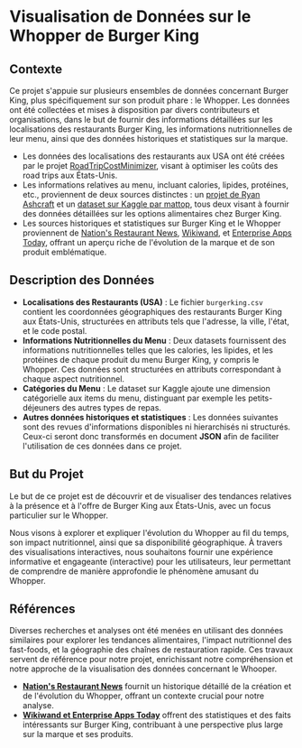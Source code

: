# Visualisation de Données sur le Whopper de Burger King

## Contexte

Ce projet s'appuie sur plusieurs ensembles de données concernant Burger King, plus spécifiquement sur son produit phare : le Whopper. Les données ont été collectées et mises à disposition par divers contributeurs et organisations, dans le but de fournir des informations détaillées sur les localisations des restaurants Burger King, les informations nutritionnelles de leur menu, ainsi que des données historiques et statistiques sur la marque.

- Les données des localisations des restaurants aux USA ont été créées par le projet [RoadTripCostMinimizer](https://github.com/tywin1104/RoadTripCostMinimizer), visant à optimiser les coûts des road trips aux États-Unis.
- Les informations relatives au menu, incluant calories, lipides, protéines, etc., proviennent de deux sources distinctes : un [projet de Ryan Ashcraft](https://github.com/ryanashcraft/restaurant-nutrition-data) et un [dataset sur Kaggle par mattop](https://www.kaggle.com/datasets/mattop/burger-king-menu-nutrition-data), tous deux visant à fournir des données détaillées sur les options alimentaires chez Burger King.
- Les sources historiques et statistiques sur Burger King et le Whopper proviennent de [Nation's Restaurant News](https://www.nrn.com/latest-headlines/history-burger-kings-whopper), [Wikiwand](https://www.wikiwand.com/en/Whopper), et [Enterprise Apps Today](https://www.enterpriseappstoday.com/stats/burger-king-statistics.html), offrant un aperçu riche de l'évolution de la marque et de son produit emblématique.

## Description des Données

- **Localisations des Restaurants (USA)** : Le fichier `burgerking.csv` contient les coordonnées géographiques des restaurants Burger King aux États-Unis, structurées en attributs tels que l'adresse, la ville, l'état, et le code postal.
- **Informations Nutritionnelles du Menu** : Deux datasets fournissent des informations nutritionnelles telles que les calories, les lipides, et les protéines de chaque produit du menu Burger King, y compris le Whopper. Ces données sont structurées en attributs correspondant à chaque aspect nutritionnel.
- **Catégories du Menu** : Le dataset sur Kaggle ajoute une dimension catégorielle aux items du menu, distinguant par exemple les petits-déjeuners des autres types de repas.
- **Autres données historiques et statistiques** : Les données suivantes sont des revues d'informations disponibles ni hierarchisés ni structurés. Ceux-ci seront donc transformés en document **JSON** afin de faciliter l'utilisation de ces données dans ce projet.

## But du Projet

Le but de ce projet est de découvrir et de visualiser des tendances relatives à la présence et à l'offre de Burger King aux États-Unis, avec un focus particulier sur le Whopper. 

Nous visons à explorer et expliquer l'évolution du Whopper au fil du temps, son impact nutritionnel, ainsi que sa disponibilité géographique. À travers des visualisations interactives, nous souhaitons fournir une expérience informative et engageante (interactive) pour les utilisateurs, leur permettant de comprendre de manière approfondie le phénomène amusant du Whopper.

## Références

Diverses recherches et analyses ont été menées en utilisant des données similaires pour explorer les tendances alimentaires, l'impact nutritionnel des fast-foods, et la géographie des chaînes de restauration rapide. Ces travaux servent de référence pour notre projet, enrichissant notre compréhension et notre approche de la visualisation des données concernant le Whooper.

- [**Nation's Restaurant News**](https://www.nrn.com/news) fournit un historique détaillé de la création et de l'évolution du Whopper, offrant un contexte crucial pour notre analyse.
- [**Wikiwand et Enterprise Apps Today**](https://www.wikiwand.com/en/Burger_King) offrent des statistiques et des faits intéressants sur Burger King, contribuant à une perspective plus large sur la marque et ses produits.
